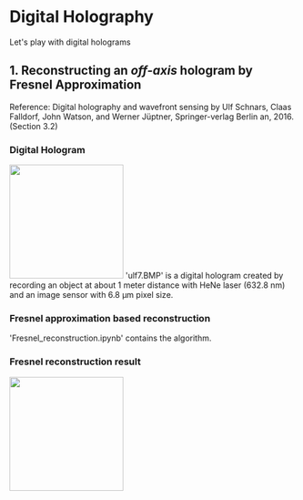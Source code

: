 # Digital Holography
Let's play with digital holograms
## 1. Reconstructing an *off-axis* hologram by Fresnel Approximation
Reference: Digital holography and wavefront sensing by Ulf Schnars, Claas Falldorf, John Watson, and Werner Jüptner, Springer-verlag Berlin an, 2016. (Section 3.2)

### Digital Hologram
<img src="https://github.com/OptoManishK/Digital_Holography/blob/master/ulf7.BMP" width="200" height="200">
'ulf7.BMP' is a digital hologram created by recording an object at about 1 meter distance with HeNe laser (632.8 nm) and an image sensor with 6.8 µm pixel size. 

### Fresnel approximation based reconstruction
'Fresnel_reconstruction.ipynb' contains the algorithm.

### Fresnel reconstruction result
<img src="https://github.com/OptoManishK/Digital_Holography/blob/master/fresnel_reconstruction.png" width="200" height="200">
